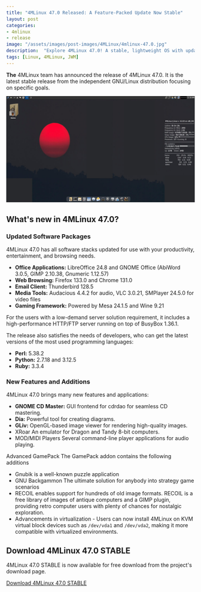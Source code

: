 ```yaml
---
title: "4MLinux 47.0 Released: A Feature-Packed Update Now Stable"
layout: post
categories:
- 4mlinux
- release
image: "/assets/images/post-images/4MLinux/4mlinux-47.0.jpg"
description:  "Explore 4MLinux 47.0! A stable, lightweight OS with updated tools, retro gaming features, virtualization support, and powerful server capabilities."
tags: [Linux, 4MLinux, JWM]
---
```


**The** 4MLinux team has announced the release of 4MLinux 47.0. It is the latest stable release from the independent GNU/Linux distribution focusing on specific goals.

![4MLinux 47.0 featured image](/assets/images/post-images/4MLinux/4mlinux-47.0.jpg)

## What's new in 4MLinux 47.0?

### Updated Software Packages

4MLinux 47.0 has all software stacks updated for use with your productivity, entertainment, and browsing needs.

- **Office Applications:** LibreOffice 24.8 and GNOME Office (AbiWord 3.0.5, GIMP 2.10.38, Gnumeric 1.12.57)
- **Web Browsing:** Firefox 133.0 and Chrome 131.0
- **Email Client:** Thunderbird 128.5
- **Media Tools:** Audacious 4.4.2 for audio, VLC 3.0.21, SMPlayer 24.5.0 for video files
- **Gaming Framework:** Powered by Mesa 24.1.5 and Wine 9.21

For the users with a low-demand server solution requirement, it includes a high-performance HTTP/FTP server running on top of BusyBox 1.36.1.

The release also satisfies the needs of developers, who can get the latest versions of the most used programming languages:

- **Perl:** 5.38.2
- **Python:** 2.7.18 and 3.12.5
- **Ruby:** 3.3.4

### New Features and Additions

4MLinux 47.0 brings many new features and applications:

- **GNOME CD Master:** GUI frontend for cdrdao for seamless CD mastering.
- **Dia:** Powerful tool for creating diagrams.
- **GLiv:** OpenGL-based image viewer for rendering high-quality images.
- XRoar An emulator for Dragon and Tandy 8-bit computers.
- MOD/MIDI Players Several command-line player applications for audio playing.
 
Advanced GamePack The GamePack addon contains the following additions

- Gnubik is a well-known puzzle application
- GNU Backgammon The ultimate solution for anybody into strategy game scenarios
- RECOIL enables support for hundreds of old image formats. RECOIL is a free library of images of antique computers and a GIMP plugin, providing retro computer users with plenty of chances for nostalgic exploration.
- Advancements in virtualization - Users can now install 4MLinux on KVM virtual block devices such as `/dev/vda1` and `/dev/vda2`, making it more compatible with virtualized environments.

## Download 4MLinux 47.0 STABLE

4MLinux 47.0 STABLE is now available for free download from the project's download page.

<a href="https://www.4mlinux.com/index.php?page=download" class="download">Download 4MLinux 47.0 STABLE</a>

